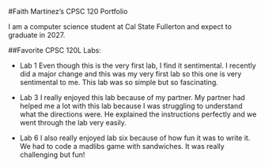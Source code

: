 #Faith Martinez’s CPSC 120 Portfolio

I am a computer science student at Cal State Fullerton and expect to graduate in 2027.

##Favorite CPSC 120L Labs:

* Lab 1 
  Even though this is the very first lab, I find it sentimental. I recently did a major change and this was my very first lab so this one is very sentimental to me. This lab was so simple but so fascinating. 

* Lab 3
  I really enjoyed this lab because of my partner. My partner had helped me a lot with this lab because I was struggling to understand what the directions were. He explained the instructions perfectly and we went through the lab very easily. 

* Lab 6
  I also really enjoyed lab six because of how fun it was to write it. We had to code a madlibs game with sandwiches. It was really challenging but fun!

